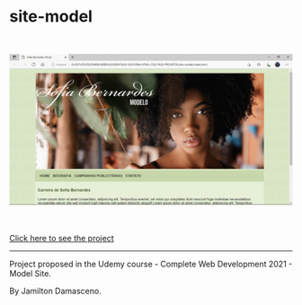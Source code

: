 # site-model
<br/>

![clone netflix](https://github.com/IsadoraVanderlan/site-model/blob/main/presentation%20.gif)
<br/><br/>

<br/> 
<a href="https://isadoravanderlan.github.io/site-model/">Click here to see the project</a>
<br/><hr/>


Project proposed in the Udemy course - Complete Web Development 2021 - Model Site.
 
By Jamilton Damasceno.

